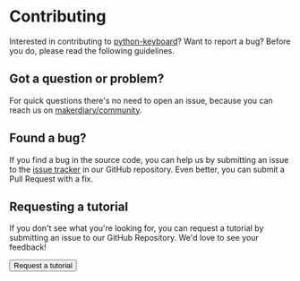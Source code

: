 # Contributing

Interested in contributing to [python-keyboard](https://github.com/makerdiary/python-keyboard)? Want to report a bug? Before
you do, please read the following guidelines.

## Got a question or problem?

For quick questions there's no need to open an issue, because you can reach us on [makerdiary/community](https://community.makerdiary.com).

## Found a bug?

If you find a bug in the source code, you can help us by submitting an issue to the [issue tracker](https://github.com/makerdiary/python-keyboard/issues) in our GitHub repository. Even better, you can submit a Pull Request with a fix.

## Requesting a tutorial

If you don't see what you're looking for, you can request a tutorial by submitting an issue to our GitHub Repository. We'd love to see your feedback!

<a href="https://github.com/makerdiary/python-keyboard/issues/new?title=Tutorial%20Request:%20%3Ctitle%3E&body=Description%0A%0ATechnical%20Level%0Abeginner%20%7C%20intermediate%20%7C%20advanced%0A%0ALength%0Ashort%20(%3C%20250%20words)%20%7C%20medium%20(250-500%20words)%20%7C%20long%20(1000%20words+)%0A"><button data-md-color-primary="red-bud" style="width: auto;"><i class="fa fa-github"></i>Request a tutorial</button></a>
